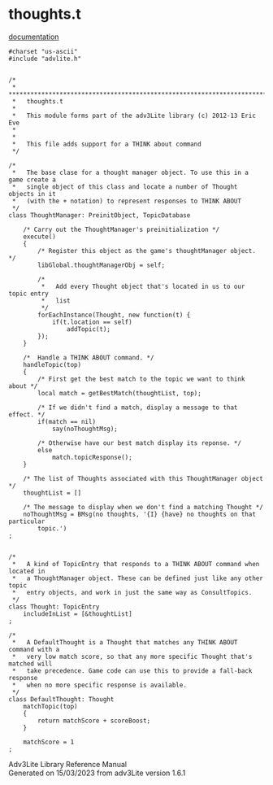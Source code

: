 # thoughts.t

[documentation](../file/thoughts.t.html)

    #charset "us-ascii"
    #include "advlite.h"


    /*
     *   *************************************************************************
     *   thoughts.t
     *
     *   This module forms part of the adv3Lite library (c) 2012-13 Eric Eve
     *
     *
     *   This file adds support for a THINK about command
     */

    /* 
     *   The base clase for a thought manager object. To use this in a game create a
     *   single object of this class and locate a number of Thought objects in it
     *   (with the + notation) to represent responses to THINK ABOUT
     */
    class ThoughtManager: PreinitObject, TopicDatabase
        
        /* Carry out the ThoughtManager's preinitialization */
        execute()
        {
            /* Register this object as the game's thoughtManager object. */
            libGlobal.thoughtManagerObj = self;
            
            /* 
             *   Add every Thought object that's located in us to our topic entry
             *   list
             */
            forEachInstance(Thought, new function(t) {
                if(t.location == self)
                    addTopic(t);
            });
        }   
        
        /*  Handle a THINK ABOUT command. */
        handleTopic(top)
        {
            /* First get the best match to the topic we want to think about */
            local match = getBestMatch(thoughtList, top);
            
            /* If we didn't find a match, display a message to that effect. */
            if(match == nil)
                say(noThoughtMsg);
            
            /* Otherwise have our best match display its reponse. */
            else
                match.topicResponse();
        }
        
        /* The list of Thoughts associated with this ThoughtManager object */
        thoughtList = []
        
        /* The message to display when we don't find a matching Thought */
        noThoughtMsg = BMsg(no thoughts, '{I} {have} no thoughts on that particular
            topic.')
    ;


    /* 
     *   A kind of TopicEntry that responds to a THINK ABOUT command when located in
     *   a ThoughtManager object. These can be defined just like any other topic
     *   entry objects, and work in just the same way as ConsultTopics.
     */
    class Thought: TopicEntry
        includeInList = [&thoughtList]
    ;

    /* 
     *   A DefaultThought is a Thought that matches any THINK ABOUT command with a
     *   very low match score, so that any more specific Thought that's matched will
     *   take precedence. Game code can use this to provide a fall-back response
     *   when no more specific response is available.
     */
    class DefaultThought: Thought
        matchTopic(top)
        {
            return matchScore + scoreBoost;
        }
        
        matchScore = 1
    ;

<div class="ftr">

Adv3Lite Library Reference Manual  
Generated on 15/03/2023 from adv3Lite version 1.6.1

</div>
